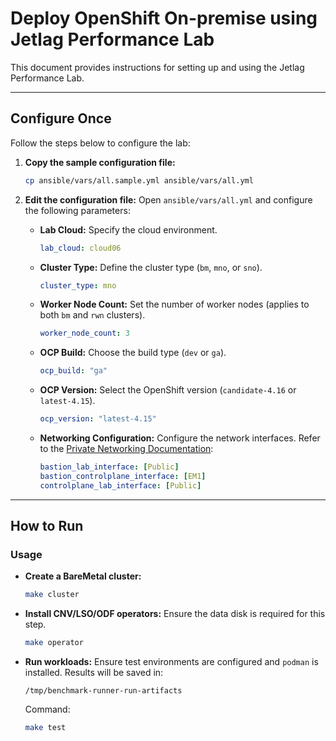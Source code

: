 # Deploy OpenShift On-premise using Jetlag Performance Lab

This document provides instructions for setting up and using the Jetlag Performance Lab.

---

## Configure Once

Follow the steps below to configure the lab:

1. **Copy the sample configuration file:**
   ```bash
   cp ansible/vars/all.sample.yml ansible/vars/all.yml
   ```

2. **Edit the configuration file:**
   Open `ansible/vars/all.yml` and configure the following parameters:

   - **Lab Cloud:** Specify the cloud environment.
     ```yaml
     lab_cloud: cloud06
     ```

   - **Cluster Type:** Define the cluster type (`bm`, `mno`, or `sno`).
     ```yaml
     cluster_type: mno
     ```

   - **Worker Node Count:** Set the number of worker nodes (applies to both `bm` and `rwn` clusters).
     ```yaml
     worker_node_count: 3
     ```

   - **OCP Build:** Choose the build type (`dev` or `ga`).
     ```yaml
     ocp_build: "ga"
     ```

   - **OCP Version:** Select the OpenShift version (`candidate-4.16` or `latest-4.15`).
     ```yaml
     ocp_version: "latest-4.15"
     ```

   - **Networking Configuration:** Configure the network interfaces. Refer to the [Private Networking Documentation](https://wiki.rdu3.labs.perfscale.redhat.com/usage/#Private_Networking):
     ```yaml
     bastion_lab_interface: [Public]
     bastion_controlplane_interface: [EM1]
     controlplane_lab_interface: [Public]
     ```

---

## How to Run

### Usage

- **Create a BareMetal cluster:**
  ```bash
  make cluster
  ```

- **Install CNV/LSO/ODF operators:**
  Ensure the data disk is required for this step.
  ```bash
  make operator
  ```

- **Run workloads:**
  Ensure test environments are configured and `podman` is installed. Results will be saved in:
  ```
  /tmp/benchmark-runner-run-artifacts
  ```
  Command:
  ```bash
  make test
  
